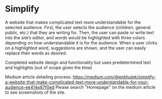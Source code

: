 # Simplify
A website that makes complicated text more understandable for the selected audience. First, the user selects the audience (children, general public, etc.) that they are writing for. Then, the user can paste or write text into the site’s editor, and words would be highlighted with three colors depending on how understandable it is for the audience. When a user clicks on a highlighted word, suggestions are shown, and the user can easily replace their words as desired.

Completed website design and functionality but uses predetermined text and highlights (out of scope given the time) 

Medium article detailing process: 
https://medium.com/@enkhulek/simplify-a-website-that-make-complicated-text-more-understandable-for-your-audience-ee414e87f0ed
Please search "Homepage" on the medium article to see screenshots of the site. 
